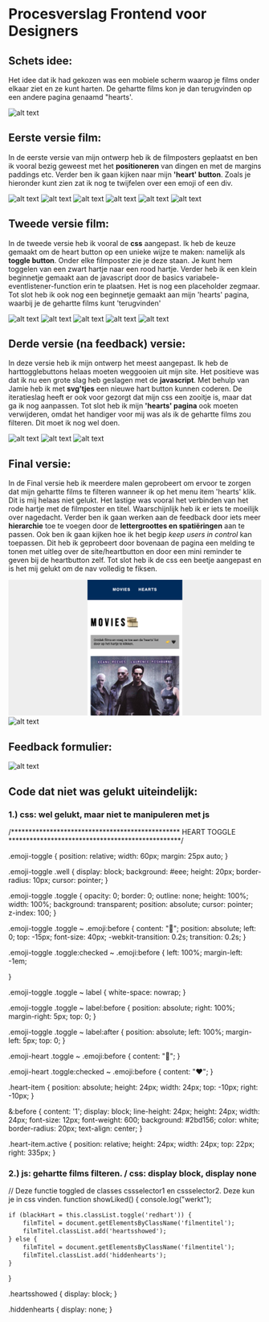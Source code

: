 # Procesverslag Frontend voor Designers

## Schets idee:
Het idee dat ik had gekozen was een mobiele scherm waarop je films onder elkaar ziet en ze kunt harten. De gehartte films kon je dan terugvinden op een andere pagina genaamd "hearts'.

![alt text](https://ninoelchico21.github.io/frontend-voor-designers-1920/opdracht1/readmeimg/ontwerp.jpg "Ontwerpen films")



## Eerste versie film:
In de eerste versie van mijn ontwerp heb ik de filmposters geplaatst en ben ik vooral bezig geweest met het **positioneren** van dingen en met de margins paddings etc. Verder ben ik gaan kijken naar mijn **'heart' button**. Zoals je hieronder kunt zien zat ik nog te twijfelen over een emoji of een div.

![alt text](https://ninoelchico21.github.io/frontend-voor-designers-1920/opdracht1/readmeimg/opdracht1versie11van6.png "Versie 1 (1/6)")
![alt text](https://ninoelchico21.github.io/frontend-voor-designers-1920/opdracht1/readmeimg/opdracht1versie12van6.png "Versie 1 (2/6)")
![alt text](https://ninoelchico21.github.io/frontend-voor-designers-1920/opdracht1/readmeimg/opdracht1versie13van6.png "Versie 1 (3/6)")
![alt text](https://ninoelchico21.github.io/frontend-voor-designers-1920/opdracht1/readmeimg/opdracht1versie14van6.png "Versie 1 (4/6)")
![alt text](https://ninoelchico21.github.io/frontend-voor-designers-1920/opdracht1/readmeimg/opdracht1versie15van6.png "Versie 1 (5/6)")
![alt text](https://ninoelchico21.github.io/frontend-voor-designers-1920/opdracht1/readmeimg/opdracht1versie16van6.png "Versie 1 (6/6)")



## Tweede versie film:
In de tweede versie heb ik vooral de **css** aangepast. Ik heb de keuze gemaakt om de heart button op een unieke wijze te maken: namelijk als **toggle button**. Onder elke filmposter zie je deze staan. Je kunt hem toggelen van een zwart hartje naar een rood hartje. Verder heb ik een klein beginnetje gemaakt aan de javascript door de basics variabele-eventlistener-function erin te plaatsen. Het is nog een placeholder zegmaar. Tot slot heb ik ook nog een beginnetje gemaakt aan mijn 'hearts' pagina, waarbij je de gehartte films kunt 'terugvinden'

![alt text](https://ninoelchico21.github.io/frontend-voor-designers-1920/opdracht1/readmeimg/opdracht1versie21van5.png "Versie 2 (1/5)")
![alt text](https://ninoelchico21.github.io/frontend-voor-designers-1920/opdracht1/readmeimg/opdracht1versie22van5.png "Versie 2 (2/5)")
![alt text](https://ninoelchico21.github.io/frontend-voor-designers-1920/opdracht1/readmeimg/opdracht1versie23van5.png "Versie 2 (3/5)")
![alt text](https://ninoelchico21.github.io/frontend-voor-designers-1920/opdracht1/readmeimg/opdracht1versie24van5.png "Versie 2 (4/5)")
![alt text](https://ninoelchico21.github.io/frontend-voor-designers-1920/opdracht1/readmeimg/opdracht1versie25van5.png "Versie 2 (5/5)")



## Derde versie (na feedback) versie:
In deze versie heb ik mijn ontwerp het meest aangepast. Ik heb de harttogglebuttons helaas moeten weggooien uit mijn site. Het positieve was dat ik nu een grote slag heb geslagen met de **javascript**. Met behulp van Jamie heb ik met **svg'tjes** een nieuwe hart button kunnen coderen. De iteratieslag heeft er ook voor gezorgt dat mijn css een zooitje is, maar dat ga ik nog aanpassen. Tot slot heb ik mijn **'hearts' pagina** ook moeten verwijderen, omdat het handiger voor mij was als ik de gehartte films zou filteren. Dit moet ik nog wel doen.

![alt text](https://ninoelchico21.github.io/frontend-voor-designers-1920/opdracht1/readmeimg/opdracht1versie31van3.png "Versie 3 (1/3)")
![alt text](https://ninoelchico21.github.io/frontend-voor-designers-1920/opdracht1/readmeimg/opdracht1versie32van3.png "Versie 3 (2/3)")
![alt text](https://ninoelchico21.github.io/frontend-voor-designers-1920/opdracht1/readmeimg/opdracht1versie33van3.png "Versie 3 (3/3)")


## Final versie:
In de Final versie heb ik meerdere malen geprobeert om ervoor te zorgen dat mijn gehartte films te filteren wanneer ik op het menu item 'hearts' klik. Dit is mij helaas niet gelukt. Het lastige was vooral het verbinden van het rode hartje met de filmposter en titel. Waarschijnlijk heb ik er iets te moeilijk over nagedacht. Verder ben ik gaan werken aan de feedback door iets meer **hierarchie** toe te voegen door de **lettergroottes en spatiëringen** aan te passen. Ook ben ik gaan kijken hoe ik het begip *keep users in control*  kan toepassen. Dit heb ik geprobeert door bovenaan de pagina een melding te tonen met uitleg over de site/heartbutton en door een mini reminder te geven bij de heartbutton zelf. Tot slot heb ik de css een beetje aangepast en is het mij gelukt om de nav volledig te fiksen.


![alt text](https://raw.githubusercontent.com/ninoelchico21/frontend-voor-designers-1920/master/opdracht1/readmeimg/opdracht1finalversie1van2.png "Final versie (1/2)")
![alt text](https://ninoelchico21.github.io/frontend-voor-designers-1920/opdracht1/readmeimg/opdracht1finalversie2van2.png "Final versie (2/2)")


## Feedback formulier:
![alt text](https://ninoelchico21.github.io/frontend-voor-designers-1920/opdracht1/readmeimg/feedbackformulier.jpg "Feedback formulier")




## Code dat niet was gelukt uiteindelijk:

### 1.) css: wel gelukt, maar niet te manipuleren met js

/************************************************
                   HEART TOGGLE
*************************************************/

.emoji-toggle {
    position: relative;
    width: 60px;
    margin: 25px auto;
}

.emoji-toggle .well {
    display: block;
    background: #eee;
    height: 20px;
    border-radius: 10px;
    cursor: pointer;
}

.emoji-toggle .toggle {
    opacity: 0;
    border: 0;
    outline: none;
    height: 100%;
    width: 100%;
    background: transparent;
    position: absolute;
    cursor: pointer;
    z-index: 100;
}

.emoji-toggle .toggle ~ .emoji:before {
    content: "🖤";
    position: absolute;
    left: 0;
    top: -15px;
    font-size: 40px;
    -webkit-transition: 0.2s;
    transition: 0.2s;
}

.emoji-toggle .toggle:checked ~ .emoji:before {
    left: 100%;
    margin-left: -1em;

}

.emoji-toggle .toggle ~ label {
    white-space: nowrap;
}

.emoji-toggle .toggle ~ label:before {
    position: absolute;
    right: 100%;
    margin-right: 5px;
    top: 0;
}

.emoji-toggle .toggle ~ label:after {
    position: absolute;
    left: 100%;
    margin-left: 5px;
    top: 0;
}

.emoji-heart .toggle ~ .emoji:before {
    content: "🖤";
}

.emoji-heart .toggle:checked ~ .emoji:before {
    content: "❤️";
}

.heart-item {
    position: absolute;
    height: 24px;
    width: 24px;
    top: -10px;
    right: -10px;
}

&:before {
    content: '1';
    display: block;
    line-height: 24px;
    height: 24px;
    width: 24px;
    font-size: 12px;
    font-weight: 600;
    background: #2bd156;
    color: white;
    border-radius: 20px;
    text-align: center;
}

.heart-item.active {
    position: relative;
    height: 24px;
    width: 24px;
    top: 22px;
    right: 335px;
}





### 2.) js: gehartte films filteren. / css: display block, display none

// Deze functie toggled de classes cssselector1 en cssselector2. Deze kun je in css vinden.
function showLiked() {
    console.log("werkt");

    if (blackHart = this.classList.toggle('redhart')) {
        filmTitel = document.getElementsByClassName('filmentitel');
        filmTitel.classList.add('heartsshowed');
    } else {
        filmTitel = document.getElementsByClassName('filmentitel');
        filmTitel.classList.add('hiddenhearts');
    }

}

.heartsshowed {
    display: block;
}

.hiddenhearts {
    display: none;
}











